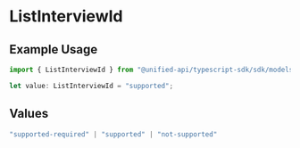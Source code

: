 # ListInterviewId

## Example Usage

```typescript
import { ListInterviewId } from "@unified-api/typescript-sdk/sdk/models/shared";

let value: ListInterviewId = "supported";
```

## Values

```typescript
"supported-required" | "supported" | "not-supported"
```